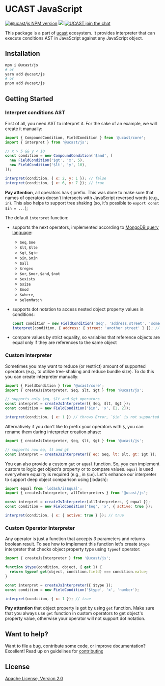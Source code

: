# UCAST JavaScript

[![@ucast/js NPM version](https://badge.fury.io/js/%40ucast%2Fjs.svg)](https://badge.fury.io/js/%40ucast%2Fjs)
[![](https://img.shields.io/npm/dm/%40ucast%2Fjs.svg)](https://www.npmjs.com/package/%40ucast%2Fjs)
[![UCAST join the chat](https://badges.gitter.im/Join%20Chat.svg)](https://gitter.im/stalniy-ucast/community)

This package is a part of [ucast] ecosystem. It provides interpreter that can execute conditions AST in JavaScript against any JavaScript object.

[ucast]: https://github.com/stalniy/ucast

## Installation

```sh
npm i @ucast/js
# or
yarn add @ucast/js
# or
pnpm add @ucast/js
```

## Getting Started

### Interpret conditions AST

First of all, you need AST to interpret it. For the sake of an example, we will create it manually:

```js
import { CompoundCondition, FieldCondition } from '@ucast/core';
import { interpret } from '@ucast/js';

// x > 5 && y < 10
const condition = new CompoundCondition('$and', [
  new FieldCondition('$gt', 'x', 5),
  new FieldCondition('$lt', 'y', 10),
]);

interpret(condition, { x: 2, y: 1 }); // false
interpret(condition, { x: 6, y: 7 }); // true
```

**Pay attention**, all operators has `$` prefix. This was done to make sure that names of operators doesn't intersects with JavaScript reversed words (e.g., `in`). This also helps to support tree shaking (so, it's possible to `export const $in = ...`);

The default `interpret` function:

* supports the next operators, implemented according to [MongoDB query language](https://docs.mongodb.com/manual/reference/operator/query/):

  * `$eq`, `$ne`
  * `$lt`, `$lte`
  * `$gt`, `$gte`
  * `$in`, `$nin`
  * `$all`
  * `$regex`
  * `$or`, `$nor`, `$and`, `$not`
  * `$exists`
  * `$size`
  * `$mod`
  * `$where`,
  * `$elemMatch`

* supports dot notation to access nested object property values in conditions:

  ```js
  const condition = new FieldCondition('$eq', 'address.street', 'some street');
  interpret(condition, { address: { street: 'another street' } }); // false
  ```

* compare values by strict equality, so variables that reference objects are equal only if they are references to the same object


### Custom interpreter

Sometimes you may want to reduce (or restrict) amount of supported operators (e.g., to utilize tree-shaking and reduce bundle size). To do this you can create interpreter manually:

```js
import { FieldCondition } from '@ucast/core';
import { createJsInterpreter, $eq, $lt, $gt } from '@ucast/js';

// supports only $eq, $lt and $gt operators
const interpret = createJsInterpreter({ $eq, $lt, $gt });
const condition = new FieldCondition('$in', 'x', [1, 2]);

interpret(condition, { x: 1 }) // throws Error, `$in` is not supported
```

Alternatively if you don't like to prefix your operators with `$`, you can rename them during interpreter creation phase:

```js
import { createJsInterpreter, $eq, $lt, $gt } from '@ucast/js';

// supports now eq, lt and gt
const interpret = createJsInterpreter({ eq: $eq, lt: $lt, gt: $gt });
```

You can also provide a custom `get` or `equal` function. So, you can implement custom to logic get object's property or to compare values. `equal` is used everywhere equality is required (e.g., in `$in`).
Let's enhance our interpreter to support deep object comparison using [lodash]:

```js
import equal from 'lodash/isEqual';
import { createJsInterpreter, allInterpreters } from '@ucast/js';

const interpret = createJsInterpreter(allInterpreters, { equal });
const condition = new FieldCondition('$eq', 'x', { active: true });

interpret(condition, { x: { active: true } }); // true
```

### Custom Operator Interpreter

Any operator is just a function that accepts 3 parameters and returns boolean result. To see how to implement this function let's create `$type` interpreter that checks object property type using `typeof` operator:

```js
import { createJsInterpreter } from '@ucast/js';

function $type(condition, object, { get }) {
  return typeof get(object, condition.field) === condition.value;
}

const interpret = createJsInterpreter({ $type });
const condition = new FieldCondition('$type', 'x', 'number');

interpret(condition, { x: 1 }); // true
```

**Pay attention** that object property is got by using `get` function. Make sure that you always use `get` function in custom operators to get object's property value, otherwise your operator will not support dot notation.

## Want to help?

Want to file a bug, contribute some code, or improve documentation? Excellent! Read up on guidelines for [contributing]

## License

[Apache License, Version 2.0](http://www.apache.org/licenses/LICENSE-2.0)

[contributing]: https://github.com/stalniy/uscast/blob/master/CONTRIBUTING.md
